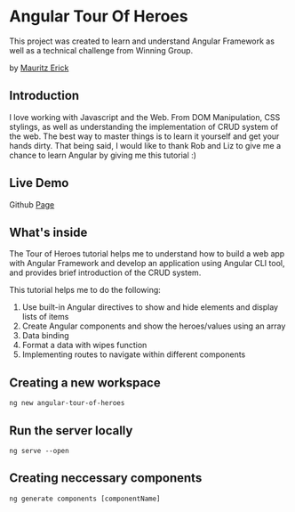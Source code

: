 # Angular Tour Of Heroes

This project was created to learn and understand Angular Framework as well as a technical challenge from Winning Group.

by [Mauritz Erick](http://linkekdin.com/mauritz/erick)

## Introduction

I love working with Javascript and the Web. From DOM Manipulation, CSS stylings, as well as understanding the implementation of CRUD system of the web. The best way to master things is to learn it yourself and get your hands dirty. That being said, I would like to thank Rob and Liz to give me a chance to learn Angular by giving me this tutorial :) 

## Live Demo

Github [Page](https://mauritzerick.github.io/angular-tour-of-heroes/dashboard)

## What's inside

The Tour of Heroes tutorial helps me to understand how to build a web app with Angular Framework and develop an application using Angular CLI tool, and provides brief introduction of the CRUD system.

This tutorial helps me to do the following:

1. Use built-in Angular directives to show and hide elements and display lists of items
2. Create Angular components and show the heroes/values using an array
3. Data binding
4. Format a data with wipes function
5. Implementing routes to navigate within different components

## Creating a new workspace

```
ng new angular-tour-of-heroes
```

## Run the server locally

```
ng serve --open
```

## Creating neccessary components

```
ng generate components [componentName]
```


